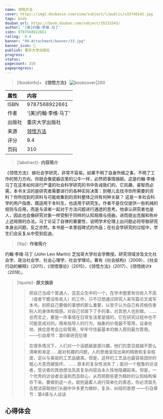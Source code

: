 ```yaml
---
name: 领悟方法
cover: https://img2.doubanio.com/view/subject/l/public/s33748142.jpg
tags: book
douban_url: https://book.douban.com/subject/35233343/
author: '[美]约翰·李维·马丁'
isbn: 9787568922661
rating:  9.4 
banner: "99-Attachment/banner/33.jpg"
banner_icon: 📖
publish: 重庆大学出版社
progress:
status: 
pagecount: 310
pageprogress: 
---
```

> [!bookinfo]+ **《领悟方法》**
> ![bookcover|200](https://img2.doubanio.com/view/subject/l/public/s33748142.jpg)
>
| 属性     | 内容                                           |
|:-------|:---------------------------------------------|
|  ISBN  |  9787568922661                              |
|  作者    |   '[美]约翰·李维·马丁'                           |
|  出版社   |  重庆大学出版社                           |
|  来源    |  [领悟方法](https://book.douban.com/subject/35233343/)  |
|  评分    |   9.4                             |
|  页码    |  310                         |

> [!abstract]- **内容简介**
> 
《领悟方法》
做社会学研究，非常不容易。如果不明了自身所做之事，不明了工作的努力方向，你就会像瓷器店里的公牛一样，必然把事情搞砸。这是约翰·李维·马丁在这本如何进行严谨的社会科学研究的书中告诫我们的，它风趣、睿智而必需。本书关注的是研究者需要进行的各种实际决策：到哪儿去找寻你所需要的资料？你所找到的资料与可能收集到的资料整体之间有何种关联？
这是一本社会科学的用户指南，既适用于本科生，也适用于研究生。作者不是仅仅提供一些机械的规则与应用，而是与读者一起对于方法问题进行通透的思考。他承认研究者也是人，因此也会像研究对象一样受制于同样的认知局限与扭曲，进而提出克服和弥补上述局限的办法。马丁论证了自律的重要性，说明学术伦理上出问题必将导致研究本身出问题，反之亦然。本书是一本里程碑式的作品；在社会学研究的过程中，学生们会反复从中受到启迪。

> [!tip]- **作者简介**
>
 约翰·李维·马丁 (John Levi Martin)
芝加哥大学社会学教授。研究领域涉及文化社会学、政治社会学、社会心理学、社会学理论。著有《社会结构》（2009）、《社会行动的解释》（2011）、《领悟理论》（2015）、《领悟方法》（2017）、《领悟统计》（2018）。


> [!quote]- **原文摘录**
>
>>把自己当成个普通人，芸芸众生中的一个，在学术圈里有份收入不高（或者干脆没有收入）的工作，只不过想通过研究人来写篇论文或写本书。别把自己要做的事想的那么重要，以至于认为自己有资格伤害别人的身体和情感。对自己邻居下了手的事，对其他人也别做。
……
总而言之，要是一件事情在日常生活里是错的，它在研究过程中也不可能变成对的。用来指导人的行为，抽象的价值最不管用，设身处地、换位思考会比较管用，牢牢守住最基本的做人原则最为管用。
——引自章节：第6章研究伦理
 >
>> 在很多情况下，人们对一个话题越是感兴趣，他们的意见就越不那么清晰和肯定……面对有趣的问题，人的思维呈现出来的精致和复杂程度，足以与美丽的工艺品媲美。但是，这样的工艺品也最容易因你的粗心大意而被毁坏。
……
原本的复杂性消失了；面对一个粗鲁的访谈者，受访者的其他想法及其复杂内容会永久性地隐藏起来。但是，一个优秀的访谈者会温和而且耐心，从而把那些更为精妙的认知结构保存下来。要做到这一点，就别逼着人进行简单化的表态，你必须首先去想法获取他们头脑中许多更为微妙、复杂、纠结的思想
——引自章节：第4章与人谈话

## 心得体会

